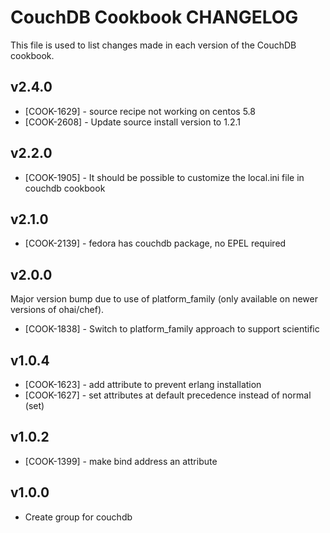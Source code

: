 CouchDB Cookbook CHANGELOG
==========================
This file is used to list changes made in each version of the CouchDB cookbook.

v2.4.0
------
* [COOK-1629] - source recipe not working on centos 5.8
* [COOK-2608] - Update source install version to 1.2.1

v2.2.0
------
* [COOK-1905] - It should be possible to customize the local.ini file in couchdb cookbook

v2.1.0
------
* [COOK-2139] - fedora has couchdb package, no EPEL required

v2.0.0
------
Major version bump due to use of platform_family (only available on newer versions of ohai/chef).

* [COOK-1838] - Switch to platform_family approach to support scientific

v1.0.4
------
* [COOK-1623] - add attribute to prevent erlang installation
* [COOK-1627] - set attributes at default precedence instead of normal (set)

v1.0.2
------
* [COOK-1399] - make bind address an attribute

v1.0.0
------
* Create group for couchdb
